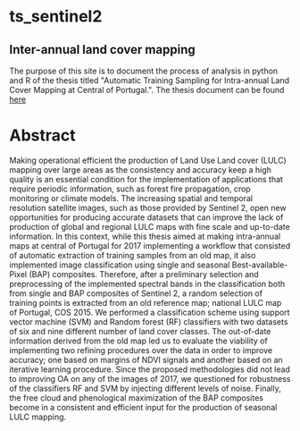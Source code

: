 # ts_sentinel2 

## Inter-annual land cover mapping

The purpose of this site is to document the process of analysis in python and R of the thesis titled "Automatic Training Sampling for Intra-annual Land Cover Mapping at Central of Portugal.". The thesis document can be found [here]( https://williamamartinez.github.io/ts_sentinel2/Document/Thesis_index_wm.pdf)

# Abstract

Making operational efficient the production of Land Use Land cover (LULC) mapping over large areas as the consistency and accuracy keep a high quality is an essential condition for the implementation of applications that require periodic information, such as forest fire propagation, crop monitoring or climate models. The increasing spatial and temporal resolution satellite images, such as those provided by Sentinel 2, open new opportunities for producing accurate datasets that can improve the lack of production of global and regional LULC maps with fine scale and up-to-date information. In this context, while this thesis aimed at making intra-annual maps at central of Portugal for 2017 implementing a workflow that consisted of automatic extraction of training samples from an old map, it also implemented image classification using single and seasonal Best-available-Pixel (BAP) composites. Therefore, after a preliminary selection and preprocessing of the implemented spectral bands in the classification both from single and BAP composites of Sentinel 2, a random selection of training points is extracted from an old reference map; national LULC map of Portugal, COS 2015. We performed a classification scheme using support vector machine (SVM) and Random forest (RF) classifiers with two datasets of six and nine different number of land cover classes. The out-of-date information derived from the old map led us to evaluate the viability of implementing two refining procedures over the data in order to improve accuracy; one based on margins of NDVI signals and another based on an iterative learning procedure. Since the proposed methodologies did not lead to improving OA on any of the images of 2017, we questioned for robustness of the classifiers RF and SVM by injecting different levels of noise. Finally, the free cloud and phenological maximization of the BAP composites become in a consistent and efficient input for the production of seasonal LULC mapping.

